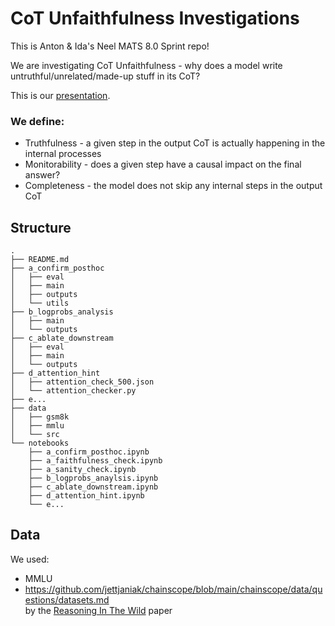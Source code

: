 # CoT Unfaithfulness Investigations

This is Anton & Ida's Neel MATS 8.0 Sprint repo!

We are investigating CoT Unfaithfulness - why does a model write untruthful/unrelated/made-up stuff in its CoT?

This is our [presentation](https://docs.google.com/presentation/d/1fQMwDzENd_6xTv885ih_qPsL6hXHHb-zDT02CGNmpBk/edit?usp=sharing).

### We define:

- Truthfulness - a given step in the output CoT is actually happening in the internal processes  
- Monitorability - does a given step have a causal impact on the final answer?  
- Completeness - the model does not skip any internal steps in the output CoT  

## Structure

```
.
├── README.md
├── a_confirm_posthoc
│   ├── eval
│   ├── main
│   ├── outputs
│   └── utils
├── b_logprobs_analysis
│   ├── main
│   └── outputs
├── c_ablate_downstream
│   ├── eval
│   ├── main
│   └── outputs
├── d_attention_hint
│   ├── attention_check_500.json
│   └── attention_checker.py
├── e...
├── data
│   ├── gsm8k
│   ├── mmlu
│   └── src
└── notebooks
    ├── a_confirm_posthoc.ipynb
    ├── a_faithfulness_check.ipynb
    ├── a_sanity_check.ipynb
    ├── b_logprobs_anaylsis.ipynb
    ├── c_ablate_downstream.ipynb
    ├── d_attention_hint.ipynb
    └── e...
```


## Data

We used:
- MMLU  
- https://github.com/jettjaniak/chainscope/blob/main/chainscope/data/questions/datasets.md  
by the [Reasoning In The Wild](https://arxiv.org/pdf/2503.08679) paper

